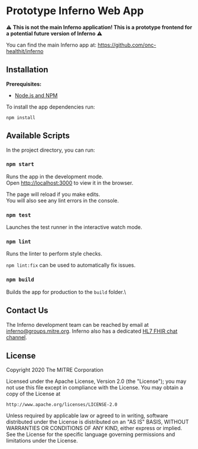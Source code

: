 # Prototype Inferno Web App

:warning: **This is not the main Inferno application! 
This is a prototype frontend for a potential future version of Inferno** :warning:

You can find the main Inferno app at: https://github.com/onc-healthit/inferno

## Installation

**Prerequisites:**
 - [Node.js and NPM](https://www.npmjs.com/get-npm)

To install the app dependencies run:

```shell
npm install
```

## Available Scripts

In the project directory, you can run:

### `npm start`

Runs the app in the development mode.\
Open [http://localhost:3000](http://localhost:3000) to view it in the browser.

The page will reload if you make edits.\
You will also see any lint errors in the console.

### `npm test`

Launches the test runner in the interactive watch mode.

### `npm lint`

Runs the linter to perform style checks.

`npm lint:fix` can be used to automatically fix issues.

### `npm build`

Builds the app for production to the `build` folder.\

## Contact Us
The Inferno development team can be reached by email at inferno@groups.mitre.org.
Inferno also has a dedicated [HL7 FHIR chat channel](https://chat.fhir.org/#narrow/stream/153-inferno).

## License

Copyright 2020 The MITRE Corporation

Licensed under the Apache License, Version 2.0 (the "License"); you may not use this file except in compliance with the License. You may obtain a copy of the License at
```
http://www.apache.org/licenses/LICENSE-2.0
```
Unless required by applicable law or agreed to in writing, software distributed under the License is distributed on an "AS IS" BASIS, WITHOUT WARRANTIES OR CONDITIONS OF ANY KIND, either express or implied. See the License for the specific language governing permissions and limitations under the License.
